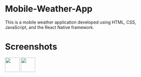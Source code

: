 # Mobile-Weather-App

This is a mobile weather application developed using HTML, CSS, JavaScript, and the React Native framework. 


# Screenshots

<img src=https://user-images.githubusercontent.com/61095045/136896525-ae0d8b2a-daf6-4325-b2a5-ab260497b261.png width=48>
<img src=https://user-images.githubusercontent.com/61095045/136896534-6240f2a7-e436-4494-a82a-c5aee708de2c.png width=48>
